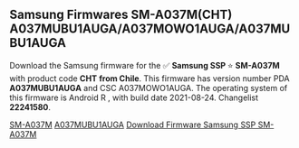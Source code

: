 <h2>Samsung Firmwares SM-A037M(CHT) A037MUBU1AUGA/A037MOWO1AUGA/A037MUBU1AUGA</h2>
Download the Samsung firmware for the ✅ <strong>Samsung SSP </strong> ⭐ <strong>SM-A037M</strong> with product code <strong>CHT</strong> <strong> from Chile</strong>. This firmware has version number PDA <strong>A037MUBU1AUGA</strong> and CSC A037MOWO1AUGA. The operating system of this firmware is Android R , with build date 2021-08-24. Changelist <strong>22241580</strong>.


[SM-A037M](https://samfirm.shop/samsung/model/SM-A037M)
[A037MUBU1AUGA](https://samfirm.shop/samsung/pda/A037MUBU1AUGA)
[Download Firmware Samsung SSP SM-A037M](https://samfirm.shop/samsung/firmware/453635)
